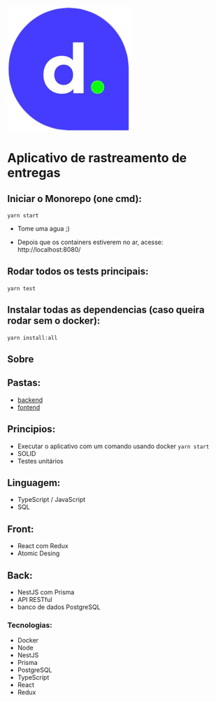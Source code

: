 
![dellivLogo](frontend/public/logo-delliv.png)

# Aplicativo de rastreamento de entregas


## Iniciar o Monorepo (one cmd):

```shell
yarn start
```

- Tome uma agua ;)

- Depois que os containers estiverem no ar, acesse: http://localhost:8080/

## Rodar todos os tests principais:

```shell
yarn test
```

## Instalar todas as dependencias (caso queira rodar sem o docker):

```shell
yarn install:all
```

## Sobre

## Pastas:

- [backend](/backend/)
- [fontend](/fontend/)

## Principios:
- Executar o aplicativo com um comando usando docker `yarn start`
- SOLID
- Testes unitários

## Linguagem:
- TypeScript / JavaScript
- SQL

## Front:
- React com Redux
- Atomic Desing

## Back:
- NestJS com Prisma
- API RESTful
- banco de dados PostgreSQL


### Tecnologias:
- Docker
- Node
- NestJS
- Prisma
- PostgreSQL
- TypeScript
- React
- Redux